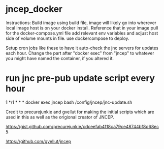# jncep_docker

Instructions:
Build image using build file, image will likely go into wherever local image host is on your docker install.  Reference that in your image pull for the docker-compose.yml file
add relevant env variables and adjust host side of volume mounts in file.
use dockercompose to deploy.

Setup cron jobs like these to have it auto-check the jnc servers for updates each hour. Change the part after "docker exec" from "jncep" to whatever you might have named the container, if you altered it.

# run jnc pre-pub update script every hour
1 */1 * * * docker exec jncep bash /config/jncep/jnc-update.sh


Credit to precurejunkie and gvellut for making the initial scripts which are used in this as well as the origional creator of JNCEP.

https://gist.github.com/precurejunkie/cdceefab4118ca79ce48744bf8d68ec5

https://github.com/gvellut/jncep
